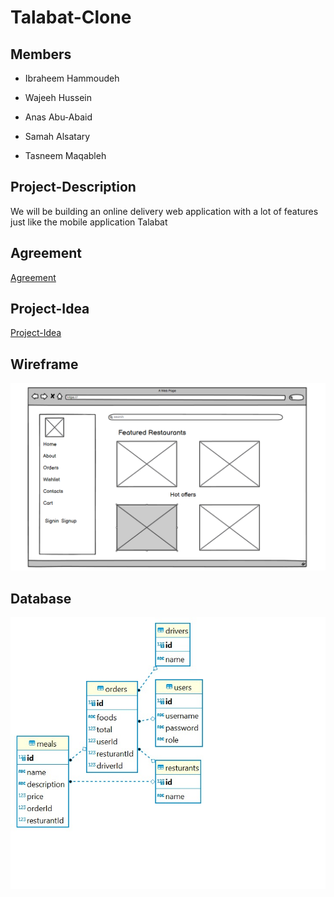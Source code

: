 # Talabat-Clone

## Members

- Ibraheem Hammoudeh

- Wajeeh Hussein

- Anas Abu-Abaid

- Samah Alsatary

- Tasneem Maqableh

## Project-Description

We will be building an online delivery web application with a lot of features just like the mobile application Talabat

## Agreement

[Agreement](Agreement.md)

## Project-Idea

[Project-Idea](Project-Idea.md)

## Wireframe

![pic](assest/asd3.png)

## Database

![pic](assest/DB.jpeg)
